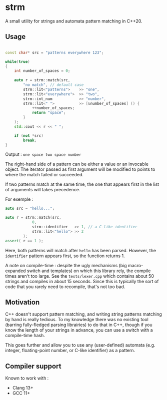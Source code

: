 # strm
A small utility for strings and automata pattern matching in C++20. 

## Usage 

```cpp

const char* src = "patterns everywhere 123";

while(true)
{
	int number_of_spaces = 0;
	
	auto r = strm::match(src, 
		"no match", // default case
		strm::lit<"patterns">    >> "one",
		strm::lit<"everywhere">  >> "two",
		strm::int_num            >> "number",
		strm::lit<" ">           >> [&number_of_spaces] () {
			++number_of_spaces;
			return "space";
		}
	);
	std::cout << r << " ";

	if (not *src)
		break;
}
```

Output : `one space two space number`

The right-hand side of a pattern can be either a value or an invocable object. 
The iterator passed as first argument will be modified to points to
where the match failed or succeeded. 

If two patterns match at the same time, the one that appears first in the 
list of arguments will takes precedence. 

For exemple : 

```cpp
auto src = "hello...";

auto r = strm::match(src, 
			0,
			strm::identifier   >> 1, // a C-like identifier
			strm::lit<"hello"> >> 2
		);
assert( r == 1 );
```

Here, both patterns will match after `hello` has been parsed. 
However, the `identifier` pattern appears first, so the function returns 1. 

A note on compile-time : despite the ugly mechanisms (big macro-expanded switch and templates)
on which this library rely, the compile times aren't too large. 
See the `tests/lexer.cpp` which contains about 50 strings and compiles in about 15 seconds. 
Since this is typically the sort of code that you rarely need to recompile, that's not too bad. 

## Motivation 

C++ doesn't support pattern matching, and writing 
string patterns matching by hand is really tedious. 
To my knowledge there was no existing tool
(barring fully-fledged parsing librairies) to do that in C++,
though if you know the length of your strings in advance, you can 
use a switch with a compile-time hash. 

This goes further and allow you to use any (user-defined) automata 
(e.g. integer, floating-point number, or C-like identifier)
as a pattern. 

## Compiler support

Known to work with : 
* Clang 13+
* GCC 11+

